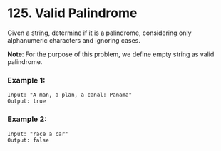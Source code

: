 # 125. Valid Palindrome

Given a string, determine if it is a palindrome, considering only alphanumeric characters and ignoring cases.

**Note**: For the purpose of this problem, we define empty string as valid palindrome.

### Example 1:
```
Input: "A man, a plan, a canal: Panama"
Output: true
```

### Example 2:
```
Input: "race a car"
Output: false
```
